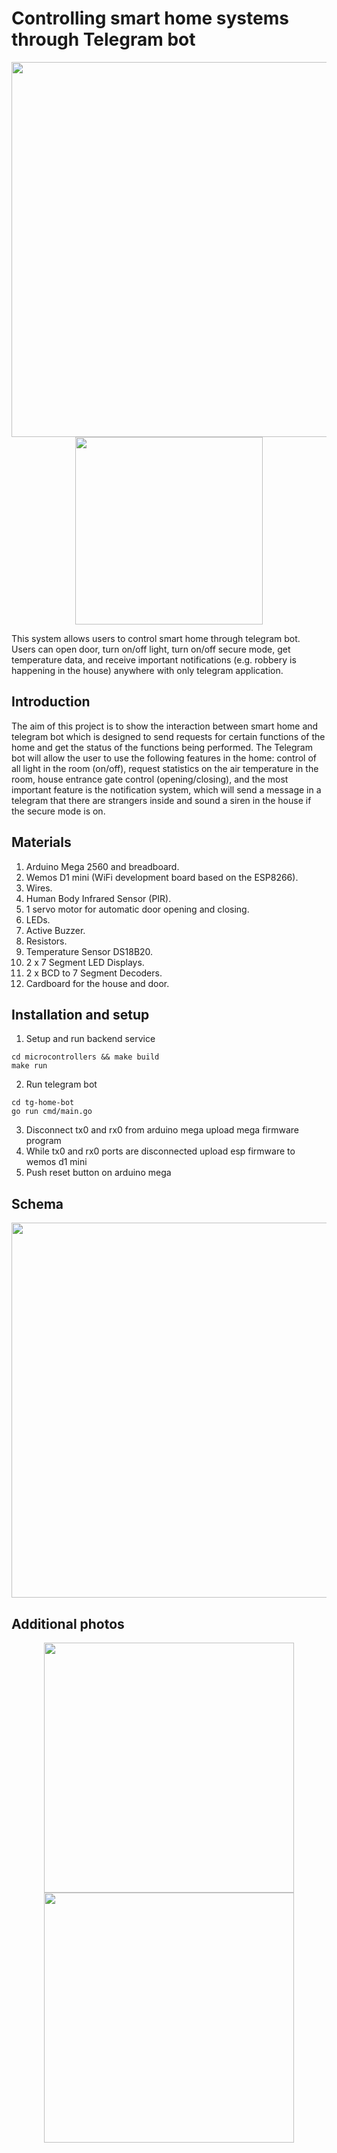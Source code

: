 # Controlling smart home systems through Telegram bot

<p align="center">
    <img src="/img/p2.jpeg" width="600"/>
    <img src="/img/sc1.jpeg" width="300"/>
</p>

This system allows users to control smart home through telegram bot. Users can open door, turn on/off light, turn on/off secure mode, get temperature data, and receive important notifications (e.g. robbery is happening in the house) anywhere with only telegram application.

## Introduction
The aim of this project is to show the interaction between smart home and telegram bot which is designed to send requests for certain functions of the home and get the status of the functions being performed. The Telegram bot will allow the user to use the following features in the home: control of all light in the room (on/off), request statistics on the air temperature in the room, house entrance gate control (opening/closing), and the most important feature is the notification system, which will send a message in a telegram that there are strangers inside and sound a siren in the house if the secure mode is on.

## Materials
1.  Arduino Mega 2560 and breadboard.
2.  Wemos D1 mini (WiFi development board based on the ESP8266).
3.  Wires.
4.  Human Body Infrared Sensor (PIR).
5.  1 servo motor for automatic door opening and closing.
6.  LEDs.
7.  Active Buzzer.
8.  Resistors.
9.  Temperature Sensor DS18B20.
10. 2 x 7 Segment LED Displays.
11. 2 x BCD to 7 Segment Decoders.
12. Cardboard for the house and door.


## Installation and setup
1.  Setup and run backend service
```
cd microcontrollers && make build
make run
```
2.  Run telegram bot
```
cd tg-home-bot 
go run cmd/main.go
```
3. Disconnect tx0 and rx0 from arduino mega upload mega firmware program
4. While tx0 and rx0 ports are disconnected upload esp firmware to wemos d1 mini
5. Push reset button on arduino mega

## Schema
<p align="center">
    <img src="/img/schema.jpeg" width="600"/>
</p>

## Additional photos
<p align="center">
  <img src="/img/p1.jpeg" width="400"/>
  <img src="/img/p3.jpeg" width="400"/>
</p>